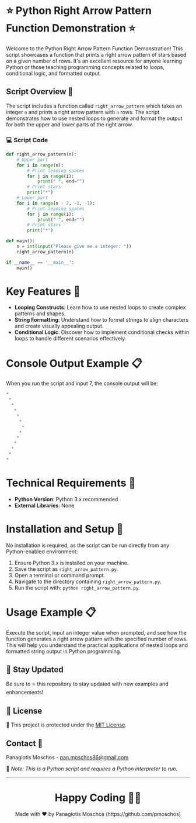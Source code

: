 # ⭐ Python Right Arrow Pattern Function Demonstration ⭐

Welcome to the Python Right Arrow Pattern Function Demonstration! This script showcases a function that prints a right arrow pattern of stars based on a given number of rows. It's an excellent resource for anyone learning Python or those teaching programming concepts related to loops, conditional logic, and formatted output.

## Script Overview 📘

The script includes a function called `right_arrow_pattern` which takes an integer `n` and prints a right arrow pattern with `n` rows. The script demonstrates how to use nested loops to generate and format the output for both the upper and lower parts of the right arrow.

### :computer: Script Code

```python
def right_arrow_pattern(n):
    # Upper part
    for i in range(n):
        # Print leading spaces
        for j in range(i):
            print(" ", end="")
        # Print stars
        print("*")
    # Lower part
    for i in range(n - 2, -1, -1):
        # Print leading spaces
        for j in range(i):
            print(" ", end="")
        # Print stars
        print("*")

def main():
    n = int(input("Please give me a integer: "))
    right_arrow_pattern(n)

if __name__ == '__main__':
    main()
```

# Key Features 🌟
- **Looping Constructs**: Learn how to use nested loops to create complex patterns and shapes.
- **String Formatting**: Understand how to format strings to align characters and create visually appealing output.
- **Conditional Logic**: Discover how to implement conditional checks within loops to handle different scenarios effectively.

# Console Output Example 📋
When you run the script and input 7, the console output will be:

```python
*
 *
  *
   *
    *
     *
      *
     *
    *
   *
  *
 *
*
```

# Technical Requirements 🔧
- **Python Version**: Python 3.x recommended
- **External Libraries**: None

# Installation and Setup 🚀
No installation is required, as the script can be run directly from any Python-enabled environment:

1. Ensure Python 3.x is installed on your machine.
2. Save the script as `right_arrow_pattern.py`.
3. Open a terminal or command prompt.
4. Navigate to the directory containing `right_arrow_pattern.py`.
5. Run the script with: `python right_arrow_pattern.py`.

# Usage Example 📋
Execute the script, input an integer value when prompted, and see how the function generates a right arrow pattern with the specified number of rows. This will help you understand the practical applications of nested loops and formatted string output in Python programming.

## 📢 Stay Updated

Be sure to ⭐ this repository to stay updated with new examples and enhancements!

## 📄 License
🔐 This project is protected under the [MIT License](https://mit-license.org/).


## Contact 📧
Panagiotis Moschos - pan.moschos86@gmail.com

🔗 *Note: This is a Python script and requires a Python interpreter to run.*

---
<h1 align=center>Happy Coding 👨‍💻 </h1>

<p align="center">
  Made with ❤️ by Panagiotis Moschos (https://github.com/pmoschos)
</p>
